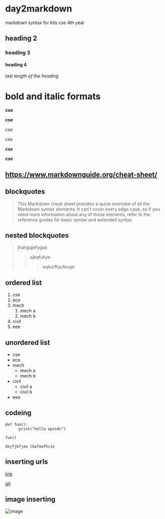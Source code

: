 # day2markdown
markdown syntax for kits cse 4th year
## heading 2
### heading 3
#### heading 4
###### last length of the heading
# bold and italic formats
**cse**

__cse__

*cse*

_cse_

_**cse**_

__*cse*__
## https://www.markdownguide.org/cheat-sheet/

## blockquotes
> This Markdown cheat sheet provides a quick overview of all the Markdown syntax elements. It can’t cover every edge case, so if you need more information about any of these elements, refer to the reference guides for basic syntax and extended syntax.
## nested blockquotes
> jhahgqjefygaa
>> ajkqfukye
>>>eqkurftyufeuqe
## ordered list 
1. cse
2. ece
3. mech     
      1. mech a
      2. mech b
4. civil
5. eee
## unordered list
- cse
- ece
-  mech
      *  mech a
      *  mech b
-  civil
      *  civil a
      *  civil b
-  eee
## codeing 

```
def fun():
      print("hello apssdc")
````
```
fun()
```
`
dajfjkfjee
lkafewfhcie
`
## inserting urls
[link](https://www.markdownguide.org/cheat-sheet/)

[git](https://github.com/KolliVenkataSaiManasa/day2markdown/edit/main/README.md)

## image inserting
![image](https://github.com/KolliVenkataSaiManasa/day2markdown/blob/master/image1.jpg)
